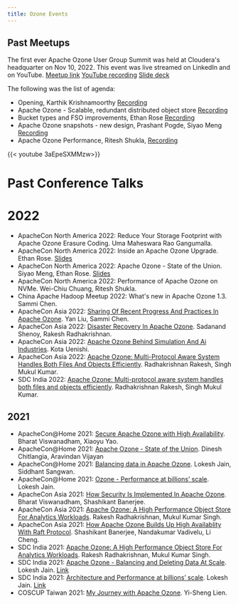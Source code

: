 ```yaml
---
title: Ozone Events
---
```

## Past Meetups
The first ever Apache Ozone User Group Summit was held at Cloudera's headquarter on Nov 10, 2022. This event was live streamed on LinkedIn and on YouTube. [Meetup link](https://www.meetup.com/futureofdata-siliconvalley/events/289201001/) [YouTube recording](https://www.youtube.com/watch?v=3aEpeSXMMzw) [Slide deck](/assets/Ozone_meetup_Nov102022.pdf)

The following was the list of agenda:

* Opening, Karthik Krishnamoorthy [Recording](https://youtu.be/3aEpeSXMMzw?t=8)
* Apache Ozone - Scalable, redundant distributed object store [Recording](https://youtu.be/3aEpeSXMMzw?t=583)
* Bucket types and FSO improvements, Ethan Rose [Recording](https://youtu.be/3aEpeSXMMzw?t=1220)
* Apache Ozone snapshots - new design, Prashant Pogde, Siyao Meng [Recording](https://youtu.be/3aEpeSXMMzw?t=3128)
* Apache Ozone Performance, Ritesh Shukla, [Recording](https://youtu.be/3aEpeSXMMzw?t=5474)

{{< youtube 3aEpeSXMMzw>}}


# Past Conference Talks

# 2022
* ApacheCon North America 2022: Reduce Your Storage Footprint with Apache Ozone Erasure Coding. Uma Maheswara Rao Gangumalla.
* ApacheCon North America 2022: Inside an Apache Ozone Upgrade. Ethan Rose. [Slides](https://www.apachecon.com/acna2022/slides/01_Rose_Inside_Ozone_Upgrade.pdf)
* ApacheCon North America 2022: Apache Ozone - State of the Union. Siyao Meng, Ethan Rose. [Slides](https://www.apachecon.com/acna2022/slides/02_Meng_Rose_Apache_Ozone_SOTU.pdf)
* ApacheCon North America 2022: Performance of Apache Ozone on NVMe. Wei-Chiu Chuang, Ritesh Shukla.
* China Apache Hadoop Meetup 2022: What's new in Apache Ozone 1.3. Sammi Chen.
* ApacheCon Asia 2022: [Sharing Of Recent Progress And Practices In Apache Ozone](https://www.youtube.com/watch?v=SB4lgATn-s8). Yan Liu, Sammi Chen.
* ApacheCon Asia 2022: [Disaster Recovery In Apache Ozone](https://www.youtube.com/watch?v=E97fYFZJ2LQ). Sadanand Shenoy, Rakesh Radhakrishnan.
* ApacheCon Asia 2022: [Apache Ozone Behind Simulation And Ai Industries](https://www.youtube.com/watch?v=EmpHluBOesg). Kota Uenishi.
* ApacheCon Asia 2022: [Apache Ozone: Multi-Protocol Aware System Handles Both Files And Objects Efficiently](https://www.youtube.com/watch?v=HN7PWX9TdAE). Radhakrishnan Rakesh, Singh Mukul Kumar.
* SDC India 2022: [Apache Ozone: Multi-protocol aware system handles both files and objects efficiently](https://www.youtube.com/watch?v=lzPrL2I_2VU). Radhakrishnan Rakesh, Singh Mukul Kumar.

## 2021
* ApacheCon@Home 2021: [Secure Apache Ozone with High Availability](https://www.youtube.com/watch?v=tGEjS4lSbbY). Bharat Viswanadham, Xiaoyu Yao.
* ApacheCon@Home 2021: [Apache Ozone - State of the Union](https://www.youtube.com/watch?v=O0u4p_PlwDU). Dinesh Chitlangia, Aravindan Vijayan
* ApacheCon@Home 2021: [Balancing data in Apache Ozone](https://www.youtube.com/watch?v=l6L3E6q0dpk). Lokesh Jain, Siddhant Sangwan.
* ApacheCon@Home 2021: [Ozone - Performance at billions’ scale](https://www.youtube.com/watch?v=xAAMWyE0cpg). Lokesh Jain.
* ApacheCon Asia 2021: [How Security Is Implemented In Apache Ozone](https://www.youtube.com/watch?v=yw3HoM57168). Bharat Viswanadham, Shashikant Banerjee.
* ApacheCon Asia 2021: [Apache Ozone: A High Performance Object Store For Analytics Workloads](https://www.youtube.com/watch?v=dXrDhe8h7gQ). Rakesh Radhakrishnan, Mukul Kumar Singh.
* ApacheCon Asia 2021: [How Apache Ozone Builds Up High Availablity With Raft Protocol](https://www.youtube.com/watch?v=jeJ519NTVHo). Shashikant Banerjee, Nandakumar Vadivelu, Li Cheng.
* SDC India 2021: [Apache Ozone: A High Performance Object Store For Analytics Workloads](https://www.youtube.com/watch?v=riRbSbmxFQE). Rakesh Radhakrishnan, Mukul Kumar Singh.
* SDC India 2021: [Apache Ozone - Balancing and Deleting Data At Scale](https://www.youtube.com/watch?v=BccR07ChxtA). Lokesh Jain. [Link](https://www.snia.org/educational-library/apache-ozone-balancing-and-deleting-data-scale-2021)
* SDC India 2021: [Architecture and Performance at billions’ scale](https://www.youtube.com/watch?v=PHYcExPv8W4). Lokesh Jain. [Link](https://www.snia.org/educational-library/ozone-architecture-and-performance-billions%E2%80%99-scale-2021)
* COSCUP Taiwan 2021: [My Journey with Apache Ozone](https://www.youtube.com/watch?v=DZq6Pz7RLj8). Yi-Sheng Lien.
